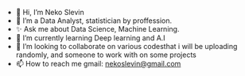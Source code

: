 - 👋 Hi, I’m Neko Slevin
- 👀 I’m a Data Analyst, statistician by proffession.
- ✨ Ask me about Data Science, Machine Learning.
- 🌱 I’m currently learning Deep learning and A.I
- 💞️ I’m looking to collaborate on various codesthat i will be uploading randomly, and someone to work with on some projects 
- 📫 How to reach me gmail: nekoslevin@gmail.com

<!---
Prolific144/Prolific144 is a ✨ special ✨ repository because its `README.md` (this file) appears on your GitHub profile.
You can click the Preview link to take a look at your changes.
--->
